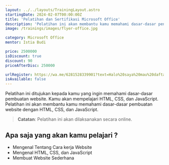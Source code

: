 ```yaml
---
layout: ../../layouts/TrainingLayout.astro
startingDate: 2024-02-07T00:00:00Z
title: 'Pelatihan dan Sertifikasi Microsoft Office'
description: 'Pelatihan ini akan membantu kamu memahami dasar-dasar penggunaan Microsoft Office. Dan akan mendapatkan sertifikat kompetensi'
image: /trainings/images/flyer-office.jpg

category: Microsoft Office
mentor: Istia Budi

price: 2500000
isDiscount: true
discount: 90
priceAfterDisc: 250000

urlRegister: https://wa.me/6281528339901?text=Halo%20saya%20mau%20daftar%20pelatihan%20Office
isAvailable: false
---
```


Pelatihan ini ditujukan kepada kamu yang ingin memahami dasar-dasar pembuatan website. Kamu akan mempelajari HTML, CSS, dan JavaScript. Pelatihan ini akan membantu kamu memahami dasar-dasar pembuatan website dengan HTML, CSS, dan JavaScript.

> **Catatan**: Pelatihan ini akan dilaksanakan secara online.

## Apa saja yang akan kamu pelajari ?

- Mengenal Tentang Cara kerja Website
- Mengenal HTML, CSS, dan JavaScript
- Membuat Website Sederhana
